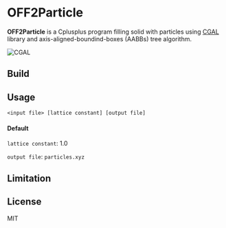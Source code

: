 # OFF2Particle

**OFF2Particle** is a Cplusplus program filling solid with particles using [CGAL](https://www.cgal.org/) library and axis-aligned-boundind-boxes (AABBs) tree algorithm. 

![CGAL](https://www.cgal.org/images/cgal_front_page_2013.png)

## Build



## Usage

```
<input file> [lattice constant] [output file]
```

#### Default 

`lattice constant`: 1.0

`output file`: `particles.xyz`

## Limitation


## License
MIT
